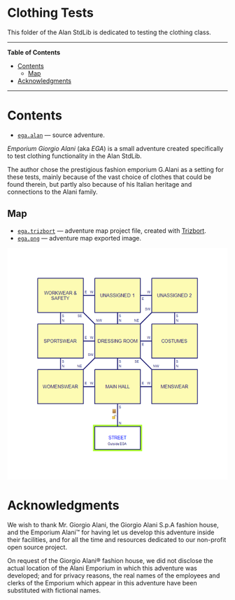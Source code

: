 # Clothing Tests

This folder of the Alan StdLib is dedicated to testing the clothing class.


-----

**Table of Contents**

<!-- MarkdownTOC autolink="true" bracket="round" autoanchor="false" lowercase="only_ascii" uri_encoding="true" levels="1,2,3" -->

- [Contents](#contents)
    - [Map](#map)
- [Acknowledgments](#acknowledgments)

<!-- /MarkdownTOC -->

-----

# Contents

- [`ega.alan`][ega] — source adventure.

_Emporium Giorgio Alani_ (aka _EGA_) is a small adventure created specifically to test clothing functionality in the Alan StdLib.

The author chose the prestigious fashion emporium G.Alani as a setting for these tests, mainly because of the vast choice of clothes that could be found therein, but partly also because of his Italian heritage and connections to the Alani family.


## Map

- [`ega.trizbort`][ega.trizbort] — adventure map project file, created with [Trizbort].
- [`ega.png`][ega.png] — adventure map exported image.


![adventure map][ega.png]

# Acknowledgments

We wish to thank Mr. Giorgio Alani, the Giorgio Alani S.p.A fashion house, and the Emporium Alani&trade; for having let us develop this adventure inside their facilities, and for all the time and resources dedicated to our non-profit open source project.

On request of the Giorgio Alani&reg; fashion house, we did not disclose the actual location of the Alani Emporium in which this adventure was developed; and for privacy reasons, the real names of the employees and clerks of the Emporium which appear in this adventure have been substituted with fictional names.



<!-----------------------------------------------------------------------------
                               REFERENCE LINKS
------------------------------------------------------------------------------>


<!-- Project Files -->

[ega]: ./ega.alan "View source code"
[ega.png]: ./ega.png "The PNG map of the adventure (created with Trizbort)"
[ega.trizbort]: ./ega.trizbort "Open Trizbort map project file"


<!-- External Links -->

[Trizbort]: https://trizbort.genstein.net/ "Visit Trizbort website"

<!-- EOF -->
